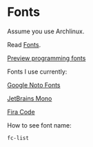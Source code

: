 # Fonts

Assume you use Archlinux.

Read [Fonts](https://wiki.archlinux.org/index.php/Fonts).

[Preview programming fonts](https://app.programmingfonts.org/)

Fonts I use currently:

[Google Noto Fonts](https://www.google.com/get/noto/)

[JetBrains Mono](https://www.jetbrains.com/lp/mono/)

[Fira Code](https://github.com/tonsky/FiraCode)

How to see font name:

```sh
fc-list
```
